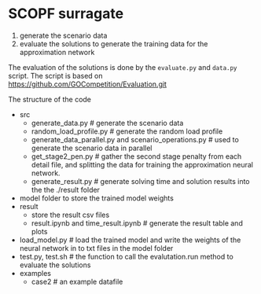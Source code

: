 # SCOPF surragate 
1. generate the scenario data
2. evaluate the solutions to generate the training data for the approximation network

The evaluation of the solutions is done by the `evaluate.py` and `data.py` script. The script is based on https://github.com/GOCompetition/Evaluation.git

The structure of the code
- src
    - generate_data.py # generate the scenario data
    - random_load_profile.py # generate the random load profile
    - generate_data_parallel.py and scenario_operations.py # used to generate the scenario data in parallel
    - get_stage2_pen.py # gather the second stage penalty from each detail file, and splitting the data for training the approximation neural network.
    - generate_result.py # generate solving time and solution results into the the ./result folder
- model
    folder to store the trained model weights
- result
    - store the result csv files
    - result.ipynb and time_result.ipynb # generate the result table and plots
- load_model.py # load the trained model and write the weights of the neural network in to txt files in the model folder
- test.py, test.sh # the function to call the evalutation.run method to evaluate the solutions
- examples
    - case2 # an example datafile 